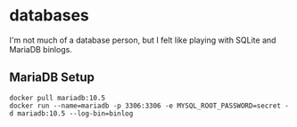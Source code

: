 # databases

I'm not much of a database person, but I felt like playing with SQLite and
MariaDB binlogs.

## MariaDB Setup

```
docker pull mariadb:10.5
docker run --name=mariadb -p 3306:3306 -e MYSQL_ROOT_PASSWORD=secret -d mariadb:10.5 --log-bin=binlog
```